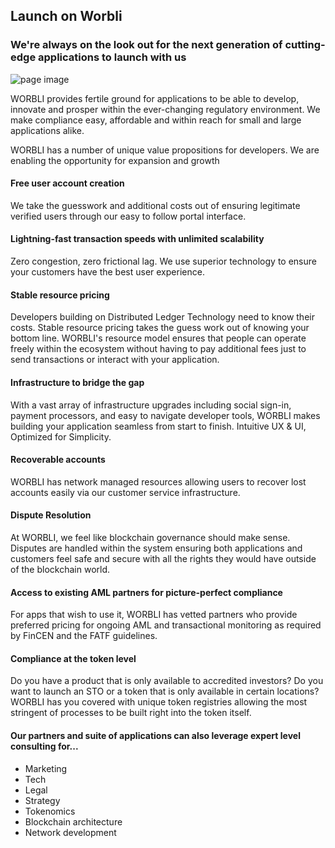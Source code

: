 ## Launch on Worbli
### We're always on the look out for the next generation of cutting-edge applications to launch with us

![page image](../images/launch.jpg)

WORBLI provides fertile ground for applications to be able to develop, innovate and prosper within the ever-changing regulatory environment. We make compliance easy, affordable and within reach for small and large applications alike.

WORBLI has a number of unique value propositions for developers. We are enabling the opportunity for expansion and growth

#### Free user account creation

We take the guesswork and additional costs out of ensuring legitimate verified users through our easy to follow portal interface.

#### Lightning-fast transaction speeds with unlimited scalability

Zero congestion, zero frictional lag. We use superior technology to ensure your customers have the best user experience.

#### Stable resource pricing

Developers building on Distributed Ledger Technology need to know their costs. Stable resource pricing takes the guess work out of knowing your bottom line. WORBLI's resource model ensures that people can operate freely within the ecosystem without having to pay additional fees just to send transactions or interact with your application.

#### Infrastructure to bridge the gap

With a vast array of infrastructure upgrades including social sign-in, payment processors, and easy to navigate developer tools, WORBLI makes building your application seamless from start to finish. Intuitive UX & UI, Optimized for Simplicity.

#### Recoverable accounts

WORBLI has network managed resources allowing users to recover lost accounts easily via our customer service infrastructure.

#### Dispute Resolution

At WORBLI, we feel like blockchain governance should make sense. Disputes are handled within the system ensuring both applications and customers feel safe and secure with all the rights they would have outside of the blockchain world.

#### Access to existing AML partners for picture-perfect compliance

For apps that wish to use it, WORBLI has vetted partners who provide preferred pricing for ongoing AML and transactional monitoring as required by FinCEN and the FATF guidelines.

#### Compliance at the token level

Do you have a product that is only available to accredited investors? Do you want to launch an STO or a token that is only available in certain locations? WORBLI has you covered with unique token registries allowing the most stringent of processes to be built right into the token itself.

#### Our partners and suite of applications can also leverage expert level consulting for...

-   Marketing
-   Tech
-   Legal
-   Strategy
-   Tokenomics
-   Blockchain architecture
-   Network development
